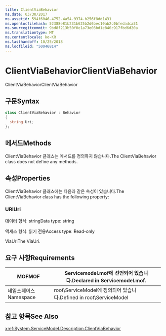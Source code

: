 ```yaml
---
title: ClientViaBehavior
ms.date: 03/30/2017
ms.assetid: 594f6046-4752-4a54-9374-b256f8dd1431
ms.openlocfilehash: 52388e81b231b625b2d6bec10ab2c0bfedadca31
ms.sourcegitcommit: 9bd8f213b50f0e1a73e03bd1e840c917fbd6d20a
ms.translationtype: MT
ms.contentlocale: ko-KR
ms.lasthandoff: 10/25/2018
ms.locfileid: "50046814"
---
```

# <a name="clientviabehavior"></a><span data-ttu-id="f6f54-102">ClientViaBehavior</span><span class="sxs-lookup"><span data-stu-id="f6f54-102">ClientViaBehavior</span></span>
<span data-ttu-id="f6f54-103">ClientViaBehavior</span><span class="sxs-lookup"><span data-stu-id="f6f54-103">ClientViaBehavior</span></span>  
  
## <a name="syntax"></a><span data-ttu-id="f6f54-104">구문</span><span class="sxs-lookup"><span data-stu-id="f6f54-104">Syntax</span></span>  
  
```csharp
class ClientViaBehavior : Behavior  
{  
  string Uri;  
};  
```  
  
## <a name="methods"></a><span data-ttu-id="f6f54-105">메서드</span><span class="sxs-lookup"><span data-stu-id="f6f54-105">Methods</span></span>  
 <span data-ttu-id="f6f54-106">ClientViaBehavior 클래스는 메서드를 정의하지 않습니다.</span><span class="sxs-lookup"><span data-stu-id="f6f54-106">The ClientViaBehavior class does not define any methods.</span></span>  
  
## <a name="properties"></a><span data-ttu-id="f6f54-107">속성</span><span class="sxs-lookup"><span data-stu-id="f6f54-107">Properties</span></span>  
 <span data-ttu-id="f6f54-108">ClientViaBehavior 클래스에는 다음과 같은 속성이 있습니다.</span><span class="sxs-lookup"><span data-stu-id="f6f54-108">The ClientViaBehavior class has the following property:</span></span>  
  
### <a name="uri"></a><span data-ttu-id="f6f54-109">URI</span><span class="sxs-lookup"><span data-stu-id="f6f54-109">Uri</span></span>  
 <span data-ttu-id="f6f54-110">데이터 형식: string</span><span class="sxs-lookup"><span data-stu-id="f6f54-110">Data type: string</span></span>  
  
 <span data-ttu-id="f6f54-111">액세스 형식: 읽기 전용</span><span class="sxs-lookup"><span data-stu-id="f6f54-111">Access type: Read-only</span></span>  
  
 <span data-ttu-id="f6f54-112">ViaUri</span><span class="sxs-lookup"><span data-stu-id="f6f54-112">The ViaUri.</span></span>  
  
## <a name="requirements"></a><span data-ttu-id="f6f54-113">요구 사항</span><span class="sxs-lookup"><span data-stu-id="f6f54-113">Requirements</span></span>  
  
|<span data-ttu-id="f6f54-114">MOF</span><span class="sxs-lookup"><span data-stu-id="f6f54-114">MOF</span></span>|<span data-ttu-id="f6f54-115">Servicemodel.mof에 선언되어 있습니다.</span><span class="sxs-lookup"><span data-stu-id="f6f54-115">Declared in Servicemodel.mof.</span></span>|  
|---------|-----------------------------------|  
|<span data-ttu-id="f6f54-116">네임스페이스</span><span class="sxs-lookup"><span data-stu-id="f6f54-116">Namespace</span></span>|<span data-ttu-id="f6f54-117">root\ServiceModel에 정의되어 있습니다.</span><span class="sxs-lookup"><span data-stu-id="f6f54-117">Defined in root\ServiceModel</span></span>|  
  
## <a name="see-also"></a><span data-ttu-id="f6f54-118">참고 항목</span><span class="sxs-lookup"><span data-stu-id="f6f54-118">See Also</span></span>  
 <xref:System.ServiceModel.Description.ClientViaBehavior>
